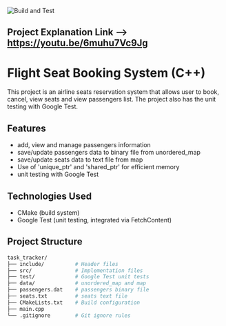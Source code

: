 ![Build and Test](https://github.com/NanSayng/CIS_25/actions/workflows/ci.yml/badge.svg)
## Project Explanation Link --> https://youtu.be/6muhu7Vc9Jg
# Flight Seat Booking System (C++)
This project is an airline seats reservation system that allows user to book, cancel, view seats and view
passengers list. The project also has the unit testing with Google Test.
## Features
- add, view and manage passengers information
- save/update passengers data to binary file from unordered_map
- save/update seats data to text file from map
- Use of 'unique_ptr' and 'shared_ptr' for efficient memory
- unit testing with Google Test
## Technologies Used
- CMake (build system)
- Google Test (unit testing, integrated via FetchContent)
## Project Structure
```bash
task_tracker/
├── include/          # Header files
├── src/              # Implementation files
├── test/             # Google Test unit tests
├── data/             # unordered_map and map
├── passengers.dat    # passengers binary file         
├── seats.txt         # seats text file
├── CMakeLists.txt    # Build configuration
├── main.cpp          
└── .gitignore        # Git ignore rules
